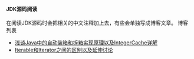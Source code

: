 #### JDK源码阅读
在阅读JDK源码时会把相关的中文注释加上去，有些会单独写成博客文章。
博客列表
- [浅谈Java中的自动装箱和拆箱实现原理以及IntegerCache详解](https://www.jianshu.com/p/a24f283b6e00)
- [Iterable和Iterator之间的区别以及延伸讨论](https://www.jianshu.com/p/b585dbbbd223)